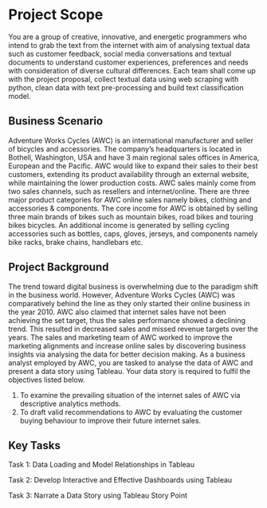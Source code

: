 
# Project Scope

You are a group of creative, innovative, and energetic programmers who intend to grab the text from
the internet with aim of analysing textual data such as customer feedback, social media conversations
and textual documents to understand customer experiences, preferences and needs with
consideration of diverse cultural differences.
Each team shall come up with the project proposal, collect textual data using web scraping with
python, clean data with text pre-processing and build text classification model. 




## Business Scenario

Adventure Works Cycles (AWC) is an international manufacturer and seller of bicycles
and accessories. The company’s headquarters is located in Bothell, Washington, USA
and have 3 main regional sales offices in America, European and the Pacific. AWC would
like to expand their sales to their best customers, extending its product availability
through an external website, while maintaining the lower production costs. AWC sales
mainly come from two sales channels, such as resellers and internet/online. There are
three major product categories for AWC online sales namely bikes, clothing and
accessories & components. The core income for AWC is obtained by selling three main
brands of bikes such as mountain bikes, road bikes and touring bikes bicycles. An
additional income is generated by selling cycling accessories such as bottles, caps, gloves,
jerseys, and components namely bike racks, brake chains, handlebars etc.
## Project Background

The trend toward digital business is overwhelming due to the paradigm shift in the
business world. However, Adventure Works Cycles (AWC) was comparatively behind the
line as they only started their online business in the year 2010. AWC also claimed that
internet sales have not been achieving the set target, thus the sales performance showed
a declining trend. This resulted in decreased sales and missed revenue targets over the
years. The sales and marketing team of AWC worked to improve the marketing
alignments and increase online sales by discovering business insights via analysing the
data for better decision making.
As a business analyst employed by AWC, you are tasked to analyse the data of AWC and
present a data story using Tableau. Your data story is required to fulfil the objectives listed
below.
1. To examine the prevailing situation of the internet sales of AWC via descriptive analytics methods.
2. To draft valid recommendations to AWC by evaluating the customer buying behaviour to improve their future internet sales.
## Key Tasks

Task 1: Data Loading and Model Relationships in Tableau

Task 2: Develop Interactive and Effective Dashboards using Tableau

Task 3: Narrate a Data Story using Tableau Story Point
